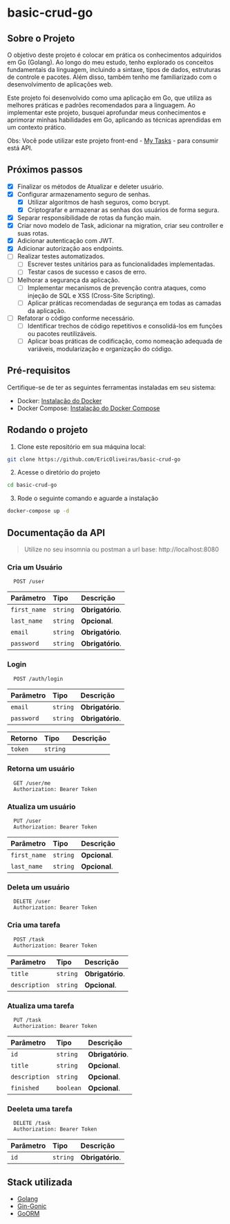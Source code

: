 # basic-crud-go

## Sobre o Projeto

O objetivo deste projeto é colocar em prática os conhecimentos adquiridos em Go (Golang). Ao longo do meu estudo, tenho explorado os conceitos fundamentais da linguagem, incluindo a sintaxe, tipos de dados, estruturas de controle e pacotes. Além disso, também tenho me familiarizado com o desenvolvimento de aplicações web.

Este projeto foi desenvolvido como uma aplicação em Go, que utiliza as melhores práticas e padrões recomendados para a linguagem. Ao implementar este projeto, busquei aprofundar meus conhecimentos e aprimorar minhas habilidades em Go, aplicando as técnicas aprendidas em um contexto prático.

Obs: Você pode utilizar este projeto front-end - [My Tasks](https://github.com/EricOliveiras/my-tasks) - para consumir está API.

## Próximos passos

- [x] Finalizar os métodos de Atualizar e deleter usuário.
- [x] Configurar armazenamento seguro de senhas.
  - [x] Utilizar algoritmos de hash seguros, como bcrypt.
  - [x] Criptografar e armazenar as senhas dos usuários de forma segura.
- [x] Separar responsibilidade de rotas da função main.
- [x] Criar novo modelo de Task, adicionar na migration, criar seu controller e suas rotas.
- [x] Adicionar autenticação com JWT.
- [x] Adicionar autorização aos endpoints.
- [ ] Realizar testes automatizados.
  - [ ] Escrever testes unitários para as funcionalidades implementadas.
  - [ ] Testar casos de sucesso e casos de erro.
- [ ] Melhorar a segurança da aplicação.
  - [ ] Implementar mecanismos de prevenção contra ataques, como injeção de SQL e XSS (Cross-Site Scripting).
  - [ ] Aplicar práticas recomendadas de segurança em todas as camadas da aplicação.
- [ ] Refatorar o código conforme necessário.
  - [ ] Identificar trechos de código repetitivos e consolidá-los em funções ou pacotes reutilizáveis.
  - [ ] Aplicar boas práticas de codificação, como nomeação adequada de variáveis, modularização e organização do código.

## Pré-requisitos

Certifique-se de ter as seguintes ferramentas instaladas em seu sistema:

- Docker: [Instalação do Docker](https://docs.docker.com/get-docker/)
- Docker Compose: [Instalação do Docker Compose ](https://docs.docker.com/compose/)

## Rodando o projeto

1. Clone este repositório em sua máquina local:

```bash
git clone https://github.com/EricOliveiras/basic-crud-go
```

2. Acesse o diretório do projeto

```bash
cd basic-crud-go
```

3. Rode o seguinte comando e aguarde a instalação

```bash
docker-compose up -d
```

## Documentação da API

> Utilize no seu insomnia ou postman a url base: http://localhost:8080

### Cria um Usuário

```http
  POST /user
```

| Parâmetro    | Tipo     | Descrição        |
| :----------- | :------- | :--------------- |
| `first_name` | `string` | **Obrigatório**. |
| `last_name`  | `string` | **Opcional**.    |
| `email`      | `string` | **Obrigatório**. |
| `password`   | `string` | **Obrigatório**. |

### Login

```http
  POST /auth/login
```

| Parâmetro  | Tipo     | Descrição        |
| :--------- | :------- | :--------------- |
| `email`    | `string` | **Obrigatório**. |
| `password` | `string` | **Obrigatório**. |

| Retorno | Tipo     | Descrição |
| :------ | :------- | :-------- |
| `token` | `string` |

### Retorna um usuário

```http
  GET /user/me
  Authorization: Bearer Token
```

### Atualiza um usuário

```http
  PUT /user
  Authorization: Bearer Token
```

| Parâmetro    | Tipo     | Descrição     |
| :----------- | :------- | :------------ |
| `first_name` | `string` | **Opcional**. |
| `last_name`  | `string` | **Opcional**. |

### Deleta um usuário

```http
  DELETE /user
  Authorization: Bearer Token
```

### Cria uma tarefa

```http
  POST /task
  Authorization: Bearer Token
```

| Parâmetro     | Tipo     | Descrição        |
| :------------ | :------- | :--------------- |
| `title`       | `string` | **Obrigatório**. |
| `description` | `string` | **Opcional**.    |

### Atualiza uma tarefa

```http
  PUT /task
  Authorization: Bearer Token
```

| Parâmetro     | Tipo      | Descrição        |
| :------------ | :-------- | :--------------- |
| `id`          | `string`  | **Obrigatório**. |
| `title`       | `string`  | **Opcional**.    |
| `description` | `string`  | **Opcional**.    |
| `finished`    | `boolean` | **Opcional**.    |

### Deeleta uma tarefa

```http
  DELETE /task
  Authorization: Bearer Token
```

| Parâmetro | Tipo     | Descrição        |
| :-------- | :------- | :--------------- |
| `id`      | `string` | **Obrigatório**. |

## Stack utilizada

- [Golang](https://go.dev/)
- [Gin-Gonic](https://gin-gonic.com/)
- [GoORM](https://gorm.io/)
